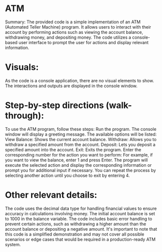 # ATM
Summary:
The provided code is a simple implementation of an ATM (Automated Teller Machine) program. It allows users to interact with their account by performing actions such as viewing the account balance, withdrawing money, and depositing money. The code utilizes a console-based user interface to prompt the user for actions and display relevant information.

# Visuals:
As the code is a console application, there are no visual elements to show. The interactions and outputs are displayed in the console window.

[](./Assets/Display-ATM)
# Step-by-step directions (walk-through):
To use the ATM program, follow these steps:
Run the program.
The console window will display a greeting message.
The available options will be listed:
View Balance: Shows the current account balance.
Withdraw: Allows you to withdraw a specified amount from the account.
Deposit: Lets you deposit a specified amount into the account.
Exit: Exits the program.
Enter the corresponding number for the action you want to perform:
For example, if you want to view the balance, enter 1 and press Enter.
The program will execute the selected action and display the corresponding information or prompt you for additional input if necessary.
You can repeat the process by selecting another action until you choose to exit by entering 4.


# Other relevant details:
The code uses the decimal data type for handling financial values to ensure accuracy in calculations involving money.
The initial account balance is set to 1000 in the balance variable.
The code includes basic error handling to prevent certain actions, such as withdrawing a higher amount than the account balance or depositing a negative amount.
It's important to note that this code is a simplified demonstration and may not cover all possible scenarios or edge cases that would be required in a production-ready ATM system.

